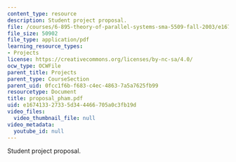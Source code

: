 ```yaml
---
content_type: resource
description: Student project proposal.
file: /courses/6-895-theory-of-parallel-systems-sma-5509-fall-2003/e167413327335d344466705a0c3fb19d_proposal_pham.pdf
file_size: 50902
file_type: application/pdf
learning_resource_types:
- Projects
license: https://creativecommons.org/licenses/by-nc-sa/4.0/
ocw_type: OCWFile
parent_title: Projects
parent_type: CourseSection
parent_uid: 0fcc1f6b-f683-c4ec-4863-7a5a7625fb99
resourcetype: Document
title: proposal_pham.pdf
uid: e1674133-2733-5d34-4466-705a0c3fb19d
video_files:
  video_thumbnail_file: null
video_metadata:
  youtube_id: null
---
```

Student project proposal.